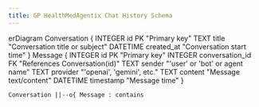 ```yaml
---
title: GP HealthMedAgentix Chat History Schema
---
```


erDiagram
    Conversation {
        INTEGER id PK "Primary key"
        TEXT title "Conversation title or subject"
        DATETIME created_at "Conversation start time"
    }
    Message {
        INTEGER id PK "Primary key"
        INTEGER conversation_id FK "References Conversation(id)"
        TEXT sender "'user' or 'bot' or agent name"
        TEXT provider "'openai', 'gemini', etc."
        TEXT content "Message text/content"
        DATETIME timestamp "Message time"
    }

    Conversation ||--o{ Message : contains
